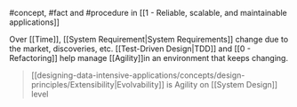 #concept, #fact and #procedure  in [[1 - Reliable, scalable, and maintainable applications]]

Over [[Time]], [[System Requirement|System Requirements]] change due to the market, discoveries, etc. [[Test-Driven Design|TDD]] and [[0 - Refactoring]] help manage [[Agility]]in an environment that keeps changing.

> [[designing-data-intensive-applications/concepts/design-principles/Extensibility|Evolvability]] is Agility on [[System Design]] level